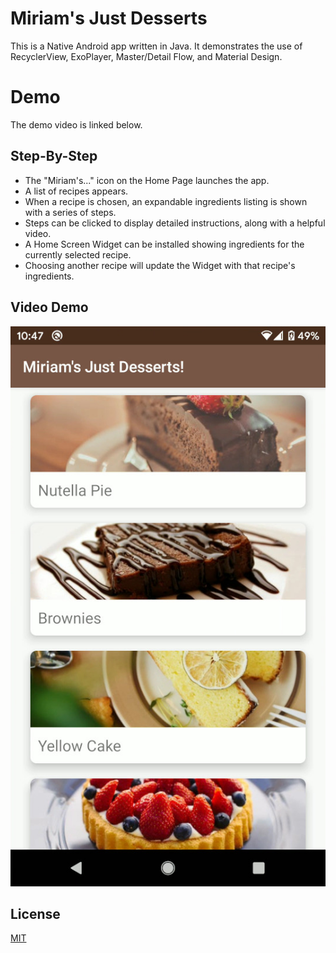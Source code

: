 # Miriam's Just Desserts

This is a Native Android app written in Java. It demonstrates the use of RecyclerView, ExoPlayer, Master/Detail Flow, and Material Design.

# Demo

The demo video is linked below.

## Step-By-Step
* The "Miriam's..." icon on the Home Page launches the app.
* A list of recipes appears.
* When a recipe is chosen, an expandable ingredients listing is shown with a series of steps.
* Steps can be clicked to display detailed instructions, along with a helpful video.
* A Home Screen Widget can be installed showing ingredients for the currently selected recipe.
* Choosing another recipe will update the Widget with that recipe's ingredients.

## Video Demo

[![Watch the video](miriam.jpg)](https://www.grtanner.com/video/miriamvideo.mp4)

## License
[MIT](https://choosealicense.com/licenses/mit/)